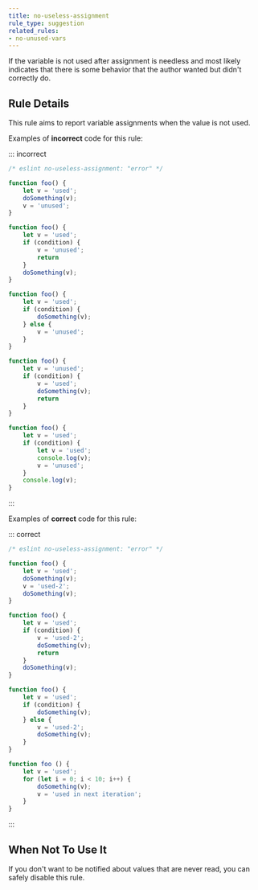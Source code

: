 ```yaml
---
title: no-useless-assignment
rule_type: suggestion
related_rules:
- no-unused-vars
---
```




If the variable is not used after assignment is needless and most likely indicates that there is some behavior that the author wanted but didn't correctly do.

## Rule Details

This rule aims to report variable assignments when the value is not used.

Examples of **incorrect** code for this rule:

::: incorrect

```js
/* eslint no-useless-assignment: "error" */

function foo() {
    let v = 'used';
    doSomething(v);
    v = 'unused';
}

function foo() {
    let v = 'used';
    if (condition) {
        v = 'unused';
        return
    }
    doSomething(v);
}

function foo() {
    let v = 'used';
    if (condition) {
        doSomething(v);
    } else {
        v = 'unused';
    }
}

function foo() {
    let v = 'unused';
    if (condition) {
        v = 'used';
        doSomething(v);
        return
    }
}

function foo() {
    let v = 'used';
    if (condition) {
        let v = 'used';
        console.log(v);
        v = 'unused';
    }
    console.log(v);
}
```

:::

Examples of **correct** code for this rule:

::: correct

```js
/* eslint no-useless-assignment: "error" */

function foo() {
    let v = 'used';
    doSomething(v);
    v = 'used-2';
    doSomething(v);
}

function foo() {
    let v = 'used';
    if (condition) {
        v = 'used-2';
        doSomething(v);
        return
    }
    doSomething(v);
}

function foo() {
    let v = 'used';
    if (condition) {
        doSomething(v);
    } else {
        v = 'used-2';
        doSomething(v);
    }
}

function foo () {
    let v = 'used';
    for (let i = 0; i < 10; i++) {
        doSomething(v);
        v = 'used in next iteration';
    }
}
```

:::

## When Not To Use It

If you don't want to be notified about values that are never read, you can safely disable this rule.
